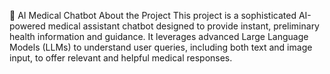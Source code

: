 🤖 AI Medical Chatbot
About the Project
This project is a sophisticated AI-powered medical assistant chatbot designed to provide instant, preliminary health information and guidance. It leverages advanced Large Language Models (LLMs) to understand user queries, including both text and image input, to offer relevant and helpful medical responses.
 
 
